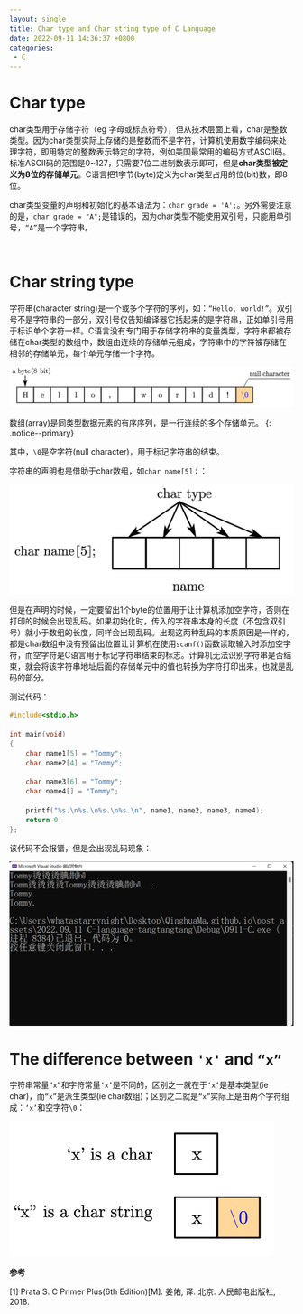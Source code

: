 ```yaml
---
layout: single
title: Char type and Char string type of C Language
date: 2022-09-11 14:36:37 +0800
categories: 
 - C
---
```


# Char type

char类型用于存储字符（eg 字母或标点符号），但从技术层面上看，char是整数类型。因为char类型实际上存储的是整数而不是字符，计算机使用数字编码来处理字符，即用特定的整数表示特定的字符，例如美国最常用的编码方式ASCII码。标准ASCII码的范围是0~127，只需要7位二进制数表示即可，但是**char类型被定义为8位的存储单元**。C语言把1字节(byte)定义为char类型占用的位(bit)数，即8位。

char类型变量的声明和初始化的基本语法为：`char grade = 'A';`。另外需要注意的是，`char grade = "A";`是错误的，因为char类型不能使用双引号，只能用单引号，`“A”`是一个字符串。

<br>

# Char string type

字符串(character string)是一个或多个字符的序列，如：`“Hello, world!”`。双引号不是字符串的一部分，双引号仅告知编译器它括起来的是字符串，正如单引号用于标识单个字符一样。C语言没有专门用于存储字符串的变量类型，字符串都被存储在char类型的数组中，数组由连续的存储单元组成，字符串中的字符被存储在相邻的存储单元，每个单元存储一个字符。

![image-20220911135023492](https://github.com/HelloWorld-1017/blog-images/blob/main/migration/imgpersonal/image-20220911135023492.png?raw=true)

数组(array)是同类型数据元素的有序序列，是一行连续的多个存储单元。
{: .notice--primary}

其中，`\0`是空字符(null character)，用于标记字符串的结束。

字符串的声明也是借助于char数组，如`char name[5]；`：

<img src="https://github.com/HelloWorld-1017/blog-images/blob/main/migration/imgpersonal/image-20220911135521348.png?raw=true" alt="image-20220911135521348" style="zoom: 80%;" />

但是在声明的时候，一定要留出1个byte的位置用于让计算机添加空字符，否则在打印的时候会出现乱码。如果初始化时，传入的字符串本身的长度（不包含双引号）就小于数组的长度，同样会出现乱码。出现这两种乱码的本质原因是一样的，都是char数组中没有预留出位置让计算机在使用`scanf()`函数读取输入时添加空字符，而空字符是C语言用于标记字符串结束的标志。计算机无法识别字符串是否结束，就会将该字符串地址后面的存储单元中的值也转换为字符打印出来，也就是乱码的部分。

测试代码：


```c
#include<stdio.h>

int main(void)
{	
	char name1[5] = "Tommy";
	char name2[4] = "Tommy";

	char name3[6] = "Tommy";
	char name4[] = "Tommy";

	printf("%s.\n%s.\n%s.\n%s.\n", name1, name2, name3, name4);
	return 0;
};
```


该代码不会报错，但是会出现乱码现象：

<img src="https://github.com/HelloWorld-1017/blog-images/blob/main/migration/imgpersonal/image-20220911143930143.png?raw=true" alt="image-20220911143930143" style="zoom: 50%;" />

<br>

# The difference between `'x'` and `“x”`

字符串常量`“x”`和字符常量`‘x’`是不同的，区别之一就在于`‘x’`是基本类型(ie char)，而`“x”`是派生类型(ie char数组)；区别之二就是`“x”`实际上是由两个字符组成：`‘x’`和空字符`\0`：

<img src="https://github.com/HelloWorld-1017/blog-images/blob/main/migration/imgpersonal/image-20220911150728562.png?raw=true" alt="image-20220911150728562" style="zoom:50%;" />

<br>

**参考**

[1] Prata S. C Primer Plus(6th Edition)[M]. 姜佑, 译. 北京: 人民邮电出版社, 2018.

